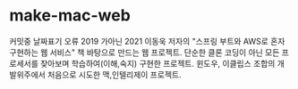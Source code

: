 # make-mac-web
 커밋중 날짜표기 오류 2019 가아닌 2021
 이동욱 저자의 "스프링 부트와 AWS로 혼자 구현하는 웹 서비스" 책 바탕으로 만드는 웹 프로젝트.
 단순한 클론 코딩이 아닌 모든 프로세서를 찾아보며 학습하여(이해,숙지) 구현한 프로젝트.
 윈도우, 이클립스 조합의 개발위주에서 처음으로 시도한 맥,인텔리제이 프로젝트.
